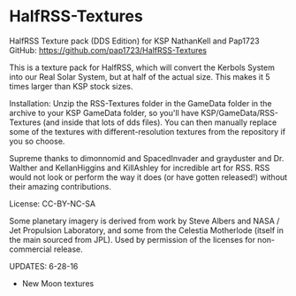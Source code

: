 # HalfRSS-Textures
HalfRSS Texture pack (DDS Edition) for KSP
NathanKell and Pap1723
GitHub: https://github.com/pap1723/HalfRSS-Textures

This is a texture pack for HalfRSS, which will convert the Kerbols System into our Real Solar System, but at half of the actual size. This makes it 5 times larger than KSP stock sizes.

Installation:
Unzip the RSS-Textures folder in the GameData folder in the archive to your KSP GameData folder, so you'll have KSP/GameData/RSS-Textures (and inside that lots of dds files). You can then manually replace some of the textures with different-resolution textures from the repository if you so choose.

Supreme thanks to dimonnomid and SpacedInvader and grayduster and Dr. Walther and KellanHiggins and KillAshley for incredible art for RSS. RSS would not look or perform the way it does (or have gotten released!) without their amazing contributions.

License: CC-BY-NC-SA

Some planetary imagery is derived from work by Steve Albers and NASA / Jet Propulsion Laboratory, and some from the Celestia Motherlode (itself in the main sourced from JPL). Used by permission of the licenses for non-commercial release.

UPDATES:
6-28-16
* New Moon textures